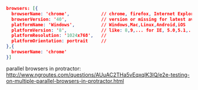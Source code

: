 


``` json
browsers: [{
  browserName: 'chrome',            // chrome, firefox, Internet Explorer, safari
  browserVersion: '40',             // version or missing for latest available
  platformName: 'Windows',          // Windows,Mac,Linux,Android,iOS
  platformVersion: '8',             // like: 8,9,... for IE, 5.0,5.1,... for Android, ...
  platformResolution: '1024x768',   //
  platformOrientation: portrait     // 
},{
  browserName: 'chrome'
}]
```

parallel browsers in protractor:
http://www.ngroutes.com/questions/AUuAC2THa5vEqxqlK3lQ/e2e-testing-on-multiple-parallel-browsers-in-protractor.html
